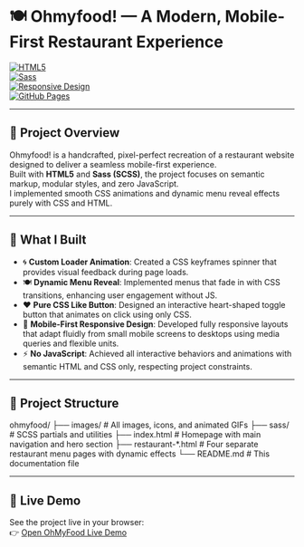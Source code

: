 # 🍽️ Ohmyfood! — A Modern, Mobile-First Restaurant Experience

[![HTML5](https://img.shields.io/badge/HTML5-%23E34F26.svg?style=for-the-badge&logo=html5&logoColor=white)](https://developer.mozilla.org/en-US/docs/Web/HTML)  
[![Sass](https://img.shields.io/badge/Sass-%23CC6699.svg?style=for-the-badge&logo=sass&logoColor=white)](https://sass-lang.com/)  
[![Responsive Design](https://img.shields.io/badge/Responsive-Design-blue?style=for-the-badge)](#)  
[![GitHub Pages](https://img.shields.io/badge/GitHub-Pages-blue?style=for-the-badge&logo=github)](https://pages.github.com/)

---

## 🚀 Project Overview

Ohmyfood! is a handcrafted, pixel-perfect recreation of a restaurant website designed to deliver a seamless mobile-first experience.  
Built with **HTML5** and **Sass (SCSS)**, the project focuses on semantic markup, modular styles, and zero JavaScript.  
I implemented smooth CSS animations and dynamic menu reveal effects purely with CSS and HTML.

---

## 🎯 What I Built

- 🌀 **Custom Loader Animation**: Created a CSS keyframes spinner that provides visual feedback during page loads.  
- 🍽️ **Dynamic Menu Reveal**: Implemented menus that fade in with CSS transitions, enhancing user engagement without JS.  
- ❤️ **Pure CSS Like Button**: Designed an interactive heart-shaped toggle button that animates on click using only CSS.  
- 📱 **Mobile-First Responsive Design**: Developed fully responsive layouts that adapt fluidly from small mobile screens to desktops using media queries and flexible units.  
- ⚡ **No JavaScript**: Achieved all interactive behaviors and animations with semantic HTML and CSS only, respecting project constraints.

---

## 📂 Project Structure

ohmyfood/
├── images/ # All images, icons, and animated GIFs
├── sass/ # SCSS partials and utilities
├── index.html # Homepage with main navigation and hero section
├── restaurant-*.html # Four separate restaurant menu pages with dynamic effects
└── README.md # This documentation file

---

## 🚀 Live Demo

See the project live in your browser:  
👉 [Open OhMyFood Live Demo](https://bedgard.github.io/ohmyfood/)

